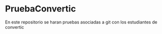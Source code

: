 # PruebaConvertic
En este repositorio se haran pruebas asociadas a git con los estudiantes de convertic
